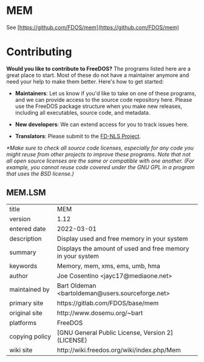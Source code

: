 # MEM

See [https://github.com/FDOS/mem](https://github.com/FDOS/mem)

# Contributing

**Would you like to contribute to FreeDOS?** The programs listed here are a great place to start. Most of these do not have a maintainer anymore and need your help to make them better. Here's how to get started:

* __Maintainers__: Let us know if you'd like to take on one of these programs, and we can provide access to the source code repository here. Please use the FreeDOS package structure when you make new releases, including all executables, source code, and metadata.

* __New developers__: We can extend access for you to track issues here.

* __Translators__: Please submit to the [FD-NLS Project](https://github.com/shidel/fd-nls).

_*Make sure to check all source code licenses, especially for any code you might reuse from other projects to improve these programs. Note that not all open source licenses are the same or compatible with one another. (For example, you cannot reuse code covered under the GNU GPL in a program that uses the BSD license.)_

## MEM.LSM

<table>
<tr><td>title</td><td>MEM</td></tr>
<tr><td>version</td><td>1.12</td></tr>
<tr><td>entered&nbsp;date</td><td>2022-03-01</td></tr>
<tr><td>description</td><td>Display used and free memory in your system</td></tr>
<tr><td>summary</td><td>Displays the amount of used and free memory in your system</td></tr>
<tr><td>keywords</td><td>Memory, mem, xms, ems, umb, hma</td></tr>
<tr><td>author</td><td>Joe Cosentino &lt;jayc17@mediaone.net&gt;</td></tr>
<tr><td>maintained&nbsp;by</td><td>Bart Oldeman &lt;bartoldeman@users.sourceforge.net&gt;</td></tr>
<tr><td>primary&nbsp;site</td><td>https://gitlab.com/FDOS/base/mem</td></tr>
<tr><td>original&nbsp;site</td><td>http://www.dosemu.org/~bart</td></tr>
<tr><td>platforms</td><td>FreeDOS</td></tr>
<tr><td>copying&nbsp;policy</td><td>[GNU General Public License, Version 2](LICENSE)</td></tr>
<tr><td>wiki&nbsp;site</td><td>http://wiki.freedos.org/wiki/index.php/Mem</td></tr>
</table>
